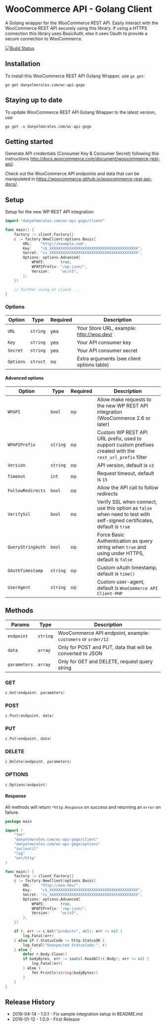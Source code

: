 # WooCommerce API - Golang Client

A Golang wrapper for the WooCommerce REST API. Easily interact with the WooCommerce REST API securely using this library. If using a HTTPS connection this library uses BasicAuth, else it uses Oauth to provide a secure connection to WooCommerce.

[![Build Status](https://travis-ci.com/tgglv/wc-api-go.svg?branch=master)](https://travis-ci.com/tgglv/wc-api-go)

## Installation

To install this WooCommerce REST API Golang Wrapper, use `go get`:
```
go get danyelmorales.com/wc-api-gogo
```

## Staying up to date

To update WooCommerce REST API Golang Wrapper to the latest version, use
```
go get -u danyelmorales.com/wc-api-gogo
```

## Getting started

Generate API credentials (Consumer Key & Consumer Secret) following this instructions <http://docs.woocommerce.com/document/woocommerce-rest-api/>.

Check out the WooCommerce API endpoints and data that can be manipulated in <https://woocommerce.github.io/woocommerce-rest-api-docs/>.

## Setup

Setup for the new WP REST API integration:

```go
import "danyelmorales.com/wc-api-gogo/client"

func main() {
	factory := client.Factory{}
	c := factory.NewClient(options.Basic{
		URL:    "http://example.com",
		Key:    "ck_XXXXXXXXXXXXXXXXXXXXXXXXXXXXXXXXXXXXXXXX",
		Secret: "cs_XXXXXXXXXXXXXXXXXXXXXXXXXXXXXXXXXXXXXXXX",
		Options: options.Advanced{
			WPAPI:       true,
			WPAPIPrefix: "/wp-json/",
			Version:     "wc/v3",
		},
	})

	// Further using of client ... 
}
```

### Options

|       Option      |   Type   | Required |                Description                 |
| ----------------- | -------- | -------- | ------------------------------------------ |
| `URL`             | `string` | yes      | Your Store URL, example: http://woo.dev/   |
| `Key`    | `string` | yes      | Your API consumer key                      |
| `Secret` | `string` | yes      | Your API consumer secret                   |
| `Options`         | `struct`  | no       | Extra arguments (see client options table) |

#### Advanced options

|        Option       |   Type   | Required |                                                      Description                                                       |
|---------------------|----------|----------|------------------------------------------------------------------------------------------------------------------------|
| `WPAPI`            | `bool`   | no       | Allow make requests to the new WP REST API integration (WooCommerce 2.6 or later)                                      |
| `WPAPIPrefix`     | `string` | no       | Custom WP REST API URL prefix, used to support custom prefixes created with the `rest_url_prefix` filter               |
| `Version`           | `string` | no       | API version, default is `v3`                                                                                           |
| `Timeout`           | `int`    | no       | Request timeout, default is `15`                                                                                       |
| `FollowRedirects`  | `bool`   | no       | Allow the API call to follow redirects                                                                                 |
| `VerifySsl`        | `bool`   | no       | Verify SSL when connect, use this option as `false` when need to test with self-signed certificates, default is `true` |
| `QueryStringAuth` | `bool`   | no       | Force Basic Authentication as query string when `true` and using under HTTPS, default is `false`                       |
| `OAuthTimestamp`   | `string` | no       | Custom oAuth timestamp, default is `time()`                                                                            |
| `UserAgent`        | `string` | no       | Custom user-agent, default is `WooCommerce API Client-PHP`                                                             |

## Methods

|    Params    |   Type   |                         Description                          |
| ------------ | -------- | ------------------------------------------------------------ |
| `endpoint`   | `string` | WooCommerce API endpoint, example: `customers` or `order/12` |
| `data`       | `array`  | Only for POST and PUT, data that will be converted to JSON   |
| `parameters` | `array`  | Only for GET and DELETE, request query string                |

### GET

```go
c.Get(endpoint, parameters)
```

### POST

```go
c.Post(endpoint, data)
```

### PUT

```go
c.Put(endpoint, data)
```

### DELETE

```go
c.Delete(endpoint, parameters)
```

### OPTIONS

```go
c.Options(endpoint)
```

#### Response

All methods will return `*http.Response` on success and returning an  `error` on failure.


```go
package main

import (
	"fmt"
	"danyelmorales.com/wc-api-gogo/client"
	"danyelmorales.com/wc-api-gogo/options"
	"io/ioutil"
	"log"
	"net/http"
)

func main() {
	factory := client.Factory{}
	c := factory.NewClient(options.Basic{
		URL:    "http://woo.dev/",
		Key:    "ck_XXXXXXXXXXXXXXXXXXXXXXXXXXXXXXXXXXXXXXXX",
		Secret: "cs_XXXXXXXXXXXXXXXXXXXXXXXXXXXXXXXXXXXXXXXX",
		Options: options.Advanced{
			WPAPI:       true,
			WPAPIPrefix: "/wp-json/",
			Version:     "wc/v3",
		},
	})

	if r, err := c.Get("products", nil); err != nil {
		log.Fatal(err)
	} else if r.StatusCode != http.StatusOK {
		log.Fatal("Unexpected StatusCode:", r)
	} else {
		defer r.Body.Close()
		if bodyBytes, err := ioutil.ReadAll(r.Body); err != nil {
			log.Fatal(err)
		} else {
			fmt.Println(string(bodyBytes))
		}
	}
}
```

## Release History

- 2019-04-14 - 1.0.1 - Fix sample integration setup in README.md
- 2019-01-12 - 1.0.0 - First Release
